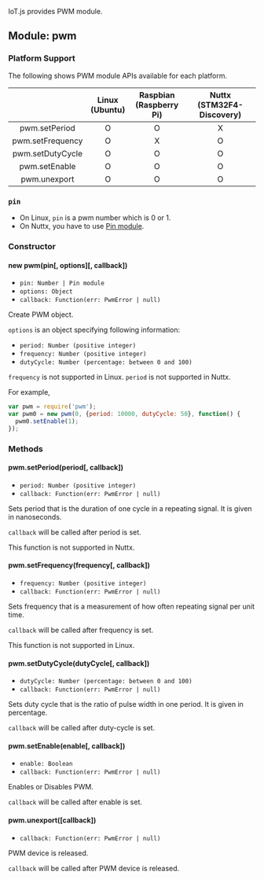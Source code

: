 IoT.js provides PWM module.

## Module: pwm

### Platform Support

The following shows PWM module APIs available for each platform.

|  | Linux<br/>(Ubuntu) | Raspbian<br/>(Raspberry Pi) | Nuttx<br/>(STM32F4-Discovery) |
| :---: | :---: | :---: | :---: |
| pwm.setPeriod | O | O | X |
| pwm.setFrequency | O | X | O |
| pwm.setDutyCycle | O | O | O |
| pwm.setEnable | O | O | O |
| pwm.unexport | O | O | O |

### `pin`
* On Linux, `pin` is a pwm number which is 0 or 1.
* On Nuttx, you have to use [Pin module](IoT.js-API-Pin.md).


### Constructor

#### new pwm(pin[, options][, callback])
* `pin: Number | Pin module`
* `options: Object`
* `callback: Function(err: PwmError | null)`

Create PWM object.

`options` is an object specifying following information:
* `period: Number (positive integer)`
* `frequency: Number (positive integer)`
* `dutyCycle: Number (percentage: between 0 and 100)`

`frequency` is not supported in Linux.
`period` is not supported in Nuttx.

For example,
```javascript
var pwm = require('pwm');
var pwm0 = new pwm(0, {period: 10000, dutyCycle: 50}, function() {
  pwm0.setEnable(1);
});
```

### Methods

#### pwm.setPeriod(period[, callback])
* `period: Number (positive integer)`
* `callback: Function(err: PwmError | null)`

Sets period that is the duration of one cycle in a repeating signal. It is given in nanoseconds.

`callback` will be called after period is set.

This function is not supported in Nuttx.


#### pwm.setFrequency(frequency[, callback])
* `frequency: Number (positive integer)`
* `callback: Function(err: PwmError | null)`

Sets frequency that is a measurement of how often repeating signal per unit time.

`callback` will be called after frequency is set.

This function is not supported in Linux.


#### pwm.setDutyCycle(dutyCycle[, callback])
* `dutyCycle: Number (percentage: between 0 and 100)`
* `callback: Function(err: PwmError | null)`

Sets duty cycle that is the ratio of pulse width in one period. It is given in percentage.

`callback` will be called after duty-cycle is set.

#### pwm.setEnable(enable[, callback])
* `enable: Boolean`
* `callback: Function(err: PwmError | null)`

Enables or Disables PWM.

`callback` will be called after enable is set.


#### pwm.unexport([callback])
* `callback: Function(err: PwmError | null)`

PWM device is released.

`callback` will be called after PWM device is released.

